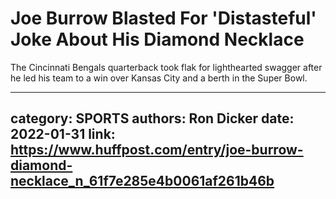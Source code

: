 # Joe Burrow Blasted For 'Distasteful' Joke About His Diamond Necklace

The Cincinnati Bengals quarterback took flak for lighthearted swagger after he led his team to a win over Kansas City and a berth in the Super Bowl.

---
category: SPORTS
authors: Ron Dicker
date: 2022-01-31
link: https://www.huffpost.com/entry/joe-burrow-diamond-necklace_n_61f7e285e4b0061af261b46b
---
